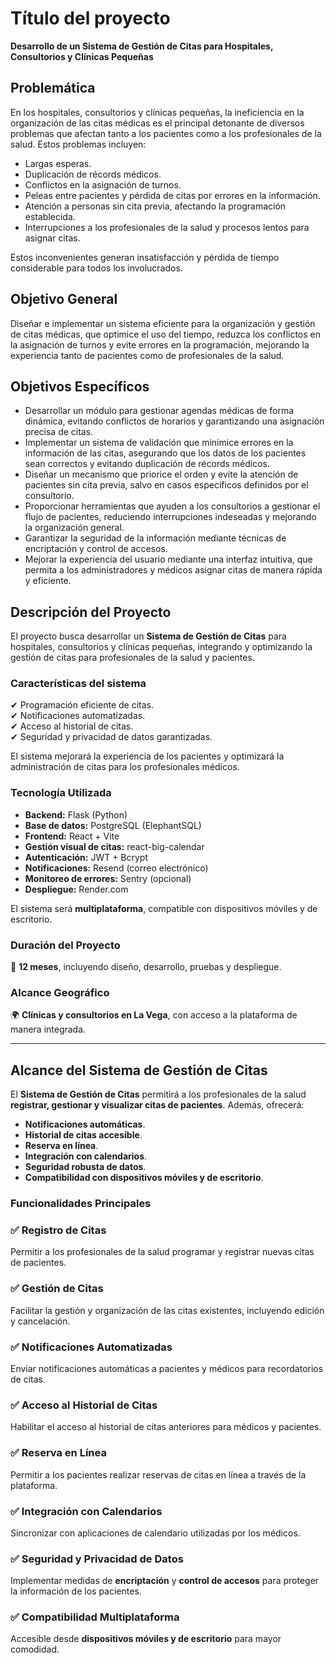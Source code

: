 # **Título del proyecto**

**Desarrollo de un Sistema de Gestión de Citas para Hospitales, Consultorios y Clínicas Pequeñas**

## **Problemática**

En los hospitales, consultorios y clínicas pequeñas, la ineficiencia en la organización de las citas médicas es el principal detonante de diversos problemas que afectan tanto a los pacientes como a los profesionales de la salud. Estos problemas incluyen:

- Largas esperas.
- Duplicación de récords médicos.
- Conflictos en la asignación de turnos.
- Peleas entre pacientes y pérdida de citas por errores en la información.
- Atención a personas sin cita previa, afectando la programación establecida.
- Interrupciones a los profesionales de la salud y procesos lentos para asignar citas.

Estos inconvenientes generan insatisfacción y pérdida de tiempo considerable para todos los involucrados.

## **Objetivo General**

Diseñar e implementar un sistema eficiente para la organización y gestión de citas médicas, que optimice el uso del tiempo, reduzca los conflictos en la asignación de turnos y evite errores en la programación, mejorando la experiencia tanto de pacientes como de profesionales de la salud.

## **Objetivos Específicos**

- Desarrollar un módulo para gestionar agendas médicas de forma dinámica, evitando conflictos de horarios y garantizando una asignación precisa de citas.
- Implementar un sistema de validación que minimice errores en la información de las citas, asegurando que los datos de los pacientes sean correctos y evitando duplicación de récords médicos.
- Diseñar un mecanismo que priorice el orden y evite la atención de pacientes sin cita previa, salvo en casos específicos definidos por el consultorio.
- Proporcionar herramientas que ayuden a los consultorios a gestionar el flujo de pacientes, reduciendo interrupciones indeseadas y mejorando la organización general.
- Garantizar la seguridad de la información mediante técnicas de encriptación y control de accesos.
- Mejorar la experiencia del usuario mediante una interfaz intuitiva, que permita a los administradores y médicos asignar citas de manera rápida y eficiente.

## **Descripción del Proyecto**

El proyecto busca desarrollar un **Sistema de Gestión de Citas** para hospitales, consultorios y clínicas pequeñas, integrando y optimizando la gestión de citas para profesionales de la salud y pacientes.

### **Características del sistema**

✔ Programación eficiente de citas.  
✔ Notificaciones automatizadas.  
✔ Acceso al historial de citas.  
✔ Seguridad y privacidad de datos garantizadas.

El sistema mejorará la experiencia de los pacientes y optimizará la administración de citas para los profesionales médicos.

### **Tecnología Utilizada**

- **Backend:** Flask (Python)
- **Base de datos:** PostgreSQL (ElephantSQL)
- **Frontend:** React + Vite
- **Gestión visual de citas:** react-big-calendar
- **Autenticación:** JWT + Bcrypt
- **Notificaciones:** Resend (correo electrónico)
- **Monitoreo de errores:** Sentry (opcional)
- **Despliegue:** Render.com

El sistema será **multiplataforma**, compatible con dispositivos móviles y de escritorio.

### **Duración del Proyecto**

📅 **12 meses**, incluyendo diseño, desarrollo, pruebas y despliegue.

### **Alcance Geográfico**

🌍 **Clínicas y consultorios en La Vega**, con acceso a la plataforma de manera integrada.

---

## **Alcance del Sistema de Gestión de Citas**

El **Sistema de Gestión de Citas** permitirá a los profesionales de la salud **registrar, gestionar y visualizar citas de pacientes**. Además, ofrecerá:

- **Notificaciones automáticas**.
- **Historial de citas accesible**.
- **Reserva en línea**.
- **Integración con calendarios**.
- **Seguridad robusta de datos**.
- **Compatibilidad con dispositivos móviles y de escritorio**.

### **Funcionalidades Principales**

### ✅ **Registro de Citas**

Permitir a los profesionales de la salud programar y registrar nuevas citas de pacientes.

### ✅ **Gestión de Citas**

Facilitar la gestión y organización de las citas existentes, incluyendo edición y cancelación.

### ✅ **Notificaciones Automatizadas**

Enviar notificaciones automáticas a pacientes y médicos para recordatorios de citas.

### ✅ **Acceso al Historial de Citas**

Habilitar el acceso al historial de citas anteriores para médicos y pacientes.

### ✅ **Reserva en Línea**

Permitir a los pacientes realizar reservas de citas en línea a través de la plataforma.

### ✅ **Integración con Calendarios**

Sincronizar con aplicaciones de calendario utilizadas por los médicos.

### ✅ **Seguridad y Privacidad de Datos**

Implementar medidas de **encriptación** y **control de accesos** para proteger la información de los pacientes.

### ✅ **Compatibilidad Multiplataforma**

Accesible desde **dispositivos móviles y de escritorio** para mayor comodidad.  
